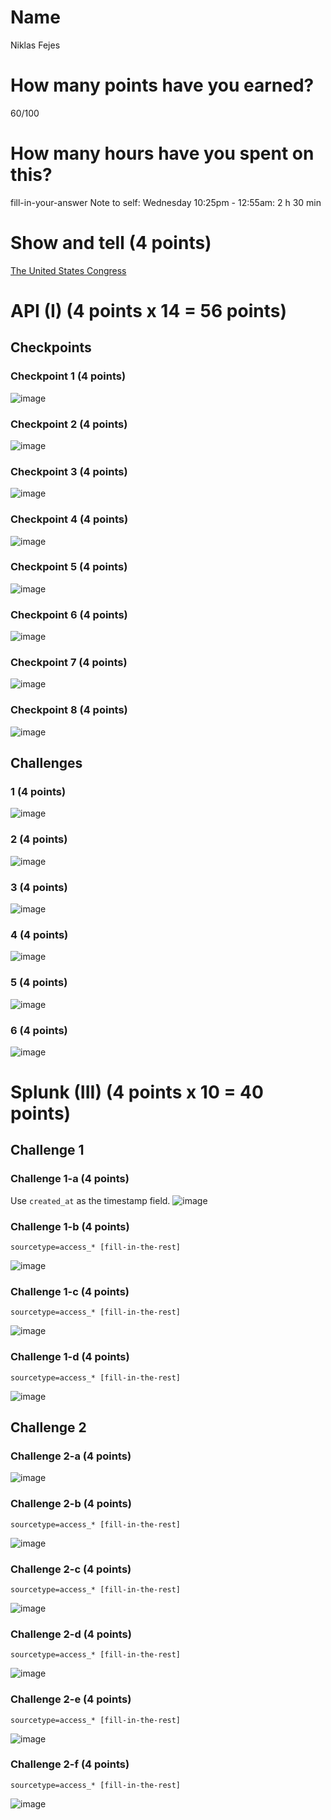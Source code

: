 # Name

Niklas Fejes

# How many points have you earned?

60/100

# How many hours have you spent on this?

fill-in-your-answer
Note to self:
Wednesday 10:25pm - 12:55am: 2 h 30 min

# Show and tell (4 points)

[The United States Congress](http://xkcd.com/1127/)

# API (I) (4 points x 14 = 56 points)

## Checkpoints

### Checkpoint 1 (4 points)

![image](screenshots/checkpoint1.png?raw=true)

### Checkpoint 2 (4 points)

![image](screenshots/checkpoint2.png?raw=true)

### Checkpoint 3 (4 points)

![image](screenshots/checkpoint3.png?raw=true)

### Checkpoint 4 (4 points)

![image](screenshots/checkpoint4.png?raw=true)

### Checkpoint 5 (4 points)

![image](screenshots/checkpoint5.png?raw=true)

### Checkpoint 6 (4 points)

![image](screenshots/checkpoint6.png?raw=true)

### Checkpoint 7 (4 points)

![image](screenshots/checkpoint7.png?raw=true)

### Checkpoint 8 (4 points)

![image](screenshots/checkpoint8.png?raw=true)

## Challenges

### 1 (4 points)

![image](screenshots/api-challenge1.png?raw=true)

### 2 (4 points)

![image](screenshots/api-challenge2.png?raw=true)

### 3 (4 points)

![image](screenshots/api-challenge3.png?raw=true)

### 4 (4 points)

![image](screenshots/api-challenge4.png?raw=true)

### 5 (4 points)

![image](screenshots/api-challenge5.png?raw=true)

### 6 (4 points)

![image](screenshots/api-challenge6.png?raw=true)



# Splunk (III) (4 points x 10 = 40 points)

## Challenge 1

### Challenge 1-a (4 points)
Use `created_at` as the timestamp field.
![image](screenshots/splunk-challenge1a.png?raw=true)

### Challenge 1-b (4 points)
```
sourcetype=access_* [fill-in-the-rest]
```
![image](screenshots/splunk-challenge1b.png?raw=true)

### Challenge 1-c (4 points)
```
sourcetype=access_* [fill-in-the-rest]
```
![image](screenshots/splunk-challenge1c.png?raw=true)

### Challenge 1-d (4 points)
```
sourcetype=access_* [fill-in-the-rest]
```
![image](screenshots/splunk-challenge1d.png?raw=true)

## Challenge 2

### Challenge 2-a (4 points)
![image](screenshots/splunk-challenge2a.png?raw=true)

### Challenge 2-b (4 points)
```
sourcetype=access_* [fill-in-the-rest]
```
![image](screenshots/splunk-challenge2b.png?raw=true)

### Challenge 2-c (4 points)
```
sourcetype=access_* [fill-in-the-rest]
```
![image](screenshots/splunk-challenge2c.png?raw=true)

### Challenge 2-d (4 points)
```
sourcetype=access_* [fill-in-the-rest]
```
![image](screenshots/splunk-challenge2d.png?raw=true)

### Challenge 2-e (4 points)
```
sourcetype=access_* [fill-in-the-rest]
```
![image](screenshots/splunk-challenge2e.png?raw=true)

### Challenge 2-f (4 points)
```
sourcetype=access_* [fill-in-the-rest]
```
![image](screenshots/splunk-challenge2f.png?raw=true)
